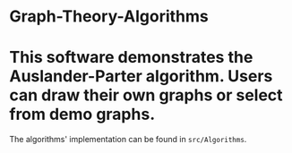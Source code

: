 # Graph-Theory-Algorithms
# This software demonstrates the Auslander-Parter algorithm. Users can draw their own graphs or select from demo graphs.

The algorithms' implementation can be found in `src/Algorithms`.
